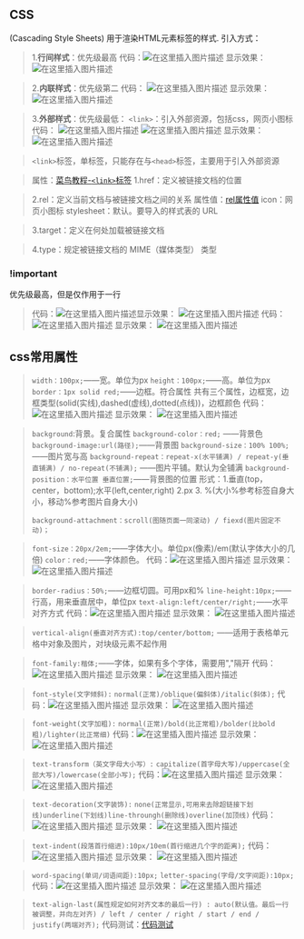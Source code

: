 

## []()CSS

(Cascading Style Sheets) 用于渲染HTML元素标签的样式.
引入方式：

>1.**行间样式**：优先级最高
>代码：![在这里插入图片描述](https://img-blog.csdnimg.cn/20200117184134363.png?x-oss-processimage/watermark,type_ZmFuZ3poZW5naGVpdGk,shadow_10,text_aHR0cHM6Ly9ibG9nLmNzZG4ubmV0L0hCRl9fY2c,size_16,color_FFFFFF,t_70)
>显示效果：
>![在这里插入图片描述](https://img-blog.csdnimg.cn/20200117184152908.png)

>2.**内联样式**：优先级第二
>代码：
>![在这里插入图片描述](https://img-blog.csdnimg.cn/20200117184543648.png?x-oss-processimage/watermark,type_ZmFuZ3poZW5naGVpdGk,shadow_10,text_aHR0cHM6Ly9ibG9nLmNzZG4ubmV0L0hCRl9fY2c,size_16,color_FFFFFF,t_70)
>显示效果：
>![在这里插入图片描述](https://img-blog.csdnimg.cn/20200117184558940.png?x-oss-processimage/watermark,type_ZmFuZ3poZW5naGVpdGk,shadow_10,text_aHR0cHM6Ly9ibG9nLmNzZG4ubmV0L0hCRl9fY2c,size_16,color_FFFFFF,t_70)

>3.**外部样式**：优先级最低：
>`<link>`：引入外部资源，包括css，网页小图标
>代码：
>![在这里插入图片描述](https://img-blog.csdnimg.cn/20200117185318738.png?x-oss-processimage/watermark,type_ZmFuZ3poZW5naGVpdGk,shadow_10,text_aHR0cHM6Ly9ibG9nLmNzZG4ubmV0L0hCRl9fY2c,size_16,color_FFFFFF,t_70)
>![在这里插入图片描述](https://img-blog.csdnimg.cn/20200117185341785.png)
>显示效果：
>![在这里插入图片描述](https://img-blog.csdnimg.cn/20200117185348962.png)

>`<link>`标签，单标签，只能存在与`<head>`标签，主要用于引入外部资源

>属性：[菜鸟教程-`<link>`标签](https://www.runoob.com/tags/tag-link.html)
>1.href：定义被链接文档的位置

>2.rel：定义当前文档与被链接文档之间的关系
>属性值：[rel属性值](https://www.runoob.com/tags/att-link-rel.html)
>icon：网页小图标
>stylesheet：默认。要导入的样式表的 URL

>3.target：定义在何处加载被链接文档

>4.type：规定被链接文档的 MIME（媒体类型） 类型

### []()!important

优先级最高，但是仅作用于一行

>代码：![在这里插入图片描述](https://img-blog.csdnimg.cn/20200118145757331.png?x-oss-processimage/watermark,type_ZmFuZ3poZW5naGVpdGk,shadow_10,text_aHR0cHM6Ly9ibG9nLmNzZG4ubmV0L0hCRl9fY2c,size_16,color_FFFFFF,t_70)显示效果：
>![在这里插入图片描述](https://img-blog.csdnimg.cn/20200118145916497.png)
>代码：![在这里插入图片描述](https://img-blog.csdnimg.cn/20200118150007911.png?x-oss-processimage/watermark,type_ZmFuZ3poZW5naGVpdGk,shadow_10,text_aHR0cHM6Ly9ibG9nLmNzZG4ubmV0L0hCRl9fY2c,size_16,color_FFFFFF,t_70)
>显示效果：
>![在这里插入图片描述](https://img-blog.csdnimg.cn/202001181501039.png?x-oss-processimage/watermark,type_ZmFuZ3poZW5naGVpdGk,shadow_10,text_aHR0cHM6Ly9ibG9nLmNzZG4ubmV0L0hCRl9fY2c,size_16,color_FFFFFF,t_70)

## []()css常用属性

>`width：100px;`——宽。单位为px
>`height：100px;`——高。单位为px
>`border：1px solid red;`——边框。符合属性
>共有三个属性，边框宽，边框类型(solid(实线),dashed(虚线),dotted(点线))，边框颜色
>代码：![在这里插入图片描述](https://img-blog.csdnimg.cn/20200118161143693.png?x-oss-processimage/watermark,type_ZmFuZ3poZW5naGVpdGk,shadow_10,text_aHR0cHM6Ly9ibG9nLmNzZG4ubmV0L0hCRl9fY2c,size_16,color_FFFFFF,t_70)
>显示效果：
>![在这里插入图片描述](https://img-blog.csdnimg.cn/20200118161201645.png?x-oss-processimage/watermark,type_ZmFuZ3poZW5naGVpdGk,shadow_10,text_aHR0cHM6Ly9ibG9nLmNzZG4ubmV0L0hCRl9fY2c,size_16,color_FFFFFF,t_70)

>`background`:背景。复合属性
>`background-color：red;` ——背景色
>`background-image:url(路径);`——背景图
>`background-size：100% 100%;`——图片宽与高
>`background-repeat：repeat-x(水平铺满) / repeat-y(垂直铺满) / no-repeat(不铺满);`
>——图片平铺。默认为全铺满
>`background-position：水平位置 垂直位置;`——背景图的位置
>形式：1.垂直(top，center，bottom);水平(left,center,right) 2.px 3. %(大小%参考标签自身大小，移动%参考图片自身大小)
>
>`background-attachment：scroll(图随页面一同滚动) / fiexd(图片固定不动)；`

>`font-size：20px/2em;`——字体大小。单位px(像素)/em(默认字体大小的几倍)
>`color：red;`——字体颜色。
>代码：![在这里插入图片描述](https://img-blog.csdnimg.cn/20200118161610346.png?x-oss-processimage/watermark,type_ZmFuZ3poZW5naGVpdGk,shadow_10,text_aHR0cHM6Ly9ibG9nLmNzZG4ubmV0L0hCRl9fY2c,size_16,color_FFFFFF,t_70)
>显示效果：
>![在这里插入图片描述](https://img-blog.csdnimg.cn/20200118161634297.png?x-oss-processimage/watermark,type_ZmFuZ3poZW5naGVpdGk,shadow_10,text_aHR0cHM6Ly9ibG9nLmNzZG4ubmV0L0hCRl9fY2c,size_16,color_FFFFFF,t_70)

>`border-radius：50%;`——边框切圆。可用px和%
>`line-height:10px;`——行高，用来垂直居中，单位px
>`text-align:left/center/right;`——水平对齐方式
>代码：![在这里插入图片描述](https://img-blog.csdnimg.cn/20200118162019942.png?x-oss-processimage/watermark,type_ZmFuZ3poZW5naGVpdGk,shadow_10,text_aHR0cHM6Ly9ibG9nLmNzZG4ubmV0L0hCRl9fY2c,size_16,color_FFFFFF,t_70)
>显示效果：
>![在这里插入图片描述](https://img-blog.csdnimg.cn/20200118162031375.png?x-oss-processimage/watermark,type_ZmFuZ3poZW5naGVpdGk,shadow_10,text_aHR0cHM6Ly9ibG9nLmNzZG4ubmV0L0hCRl9fY2c,size_16,color_FFFFFF,t_70)

>`vertical-align(垂直对齐方式):top/center/bottom;`
>——适用于表格单元格中对象及图片，对块级元素不起作用

>`font-family:楷体;`——字体，如果有多个字体，需要用","隔开
>代码：![在这里插入图片描述](https://img-blog.csdnimg.cn/20200118154541501.png?x-oss-processimage/watermark,type_ZmFuZ3poZW5naGVpdGk,shadow_10,text_aHR0cHM6Ly9ibG9nLmNzZG4ubmV0L0hCRl9fY2c,size_16,color_FFFFFF,t_70)
>显示效果：
>![在这里插入图片描述](https://img-blog.csdnimg.cn/20200118154558308.png)

>`font-style(文字倾斜):`
>`normal(正常)/oblique(偏斜体)/italic(斜体);`
>代码：![在这里插入图片描述](https://img-blog.csdnimg.cn/20200118162616318.png?x-oss-processimage/watermark,type_ZmFuZ3poZW5naGVpdGk,shadow_10,text_aHR0cHM6Ly9ibG9nLmNzZG4ubmV0L0hCRl9fY2c,size_16,color_FFFFFF,t_70)
>显示效果：
>![在这里插入图片描述](https://img-blog.csdnimg.cn/20200118162627441.png)

>`font-weight(文字加粗):`
>`normal(正常)/bold(比正常粗)/bolder(比bold粗)/lighter(比正常细)`
>代码：![在这里插入图片描述](https://img-blog.csdnimg.cn/2020011816283526.png?x-oss-processimage/watermark,type_ZmFuZ3poZW5naGVpdGk,shadow_10,text_aHR0cHM6Ly9ibG9nLmNzZG4ubmV0L0hCRl9fY2c,size_16,color_FFFFFF,t_70)
>显示效果：
>![在这里插入图片描述](https://img-blog.csdnimg.cn/20200118162844681.png)

>`text-transform（英文字母大小写）:`
>`capitalize(首字母大写)/uppercase(全部大写)/lowercase(全部小写);`
>代码：![在这里插入图片描述](https://img-blog.csdnimg.cn/20200118163119178.png?x-oss-processimage/watermark,type_ZmFuZ3poZW5naGVpdGk,shadow_10,text_aHR0cHM6Ly9ibG9nLmNzZG4ubmV0L0hCRl9fY2c,size_16,color_FFFFFF,t_70)
>显示效果：
>![在这里插入图片描述](https://img-blog.csdnimg.cn/20200118163129425.png)

>`text-decoration(文字装饰):`
>`none(正常显示,可用来去除超链接下划线)underline(下划线)line-throungh(删除线)overline(加顶线)`
>代码：![在这里插入图片描述](https://img-blog.csdnimg.cn/20200118191026285.png?x-oss-processimage/watermark,type_ZmFuZ3poZW5naGVpdGk,shadow_10,text_aHR0cHM6Ly9ibG9nLmNzZG4ubmV0L0hCRl9fY2c,size_16,color_FFFFFF,t_70)
>显示效果：
>![在这里插入图片描述](https://img-blog.csdnimg.cn/2020011819103879.png?x-oss-processimage/watermark,type_ZmFuZ3poZW5naGVpdGk,shadow_10,text_aHR0cHM6Ly9ibG9nLmNzZG4ubmV0L0hCRl9fY2c,size_16,color_FFFFFF,t_70)

>`text-indent(段落首行缩进):10px/10em(首行缩进几个字的距离);`
>代码：![在这里插入图片描述](https://img-blog.csdnimg.cn/20200118191351193.png?x-oss-processimage/watermark,type_ZmFuZ3poZW5naGVpdGk,shadow_10,text_aHR0cHM6Ly9ibG9nLmNzZG4ubmV0L0hCRl9fY2c,size_16,color_FFFFFF,t_70)
>显示效果：
>![在这里插入图片描述](https://img-blog.csdnimg.cn/20200118191409416.png?x-oss-processimage/watermark,type_ZmFuZ3poZW5naGVpdGk,shadow_10,text_aHR0cHM6Ly9ibG9nLmNzZG4ubmV0L0hCRl9fY2c,size_16,color_FFFFFF,t_70)

>`word-spacing(单词/词语间距):10px;`
>`letter-spacing(字母/文字间距):10px;`
>代码：![在这里插入图片描述](https://img-blog.csdnimg.cn/20200118192215185.png?x-oss-processimage/watermark,type_ZmFuZ3poZW5naGVpdGk,shadow_10,text_aHR0cHM6Ly9ibG9nLmNzZG4ubmV0L0hCRl9fY2c,size_16,color_FFFFFF,t_70)
>显示效果：
>![在这里插入图片描述](https://img-blog.csdnimg.cn/20200118192229300.png?x-oss-processimage/watermark,type_ZmFuZ3poZW5naGVpdGk,shadow_10,text_aHR0cHM6Ly9ibG9nLmNzZG4ubmV0L0hCRl9fY2c,size_16,color_FFFFFF,t_70)

>`text-align-last(属性规定如何对齐文本的最后一行) : auto(默认值。最后一行被调整，并向左对齐) / left / center / right / start / end / justify(两端对齐);`
>代码测试：[代码测试](https://www.runoob.com/try/playit.php?fplaycss_text-align-last&prevalauto)
